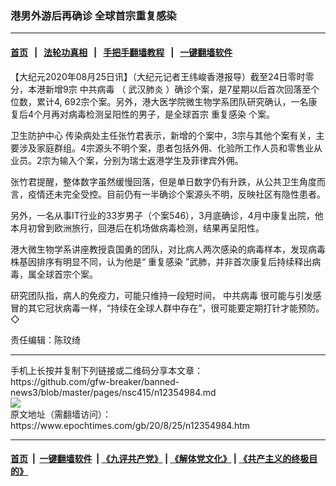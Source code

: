 ### 港男外游后再确诊 全球首宗重复感染
------------------------

#### [首页](https://github.com/gfw-breaker/banned-news3/blob/master/README.md) &nbsp;&nbsp;|&nbsp;&nbsp; [法轮功真相](https://github.com/begood0513/basic/blob/master/README.md)  &nbsp;&nbsp;|&nbsp;&nbsp; [手把手翻墙教程](https://github.com/gfw-breaker/guides/wiki)  &nbsp;&nbsp;|&nbsp;&nbsp; [一键翻墙软件](https://github.com/gfw-breaker/nogfw/blob/master/README.md)  



<div><p>
 【大纪元2020年08月25日讯】（大纪元记者王纬峻香港报导）截至24日零时零分，本港新增9宗
 <ok href="https://www.epochtimes.com/gb/tag/%E4%B8%AD%E5%85%B1%E7%97%85%E6%AF%92.html">
  中共病毒
 </ok>
 （
 <ok href="https://www.epochtimes.com/gb/tag/%E6%AD%A6%E6%B1%89%E8%82%BA%E7%82%8E.html">
  武汉肺炎
 </ok>
 ）确诊个案，是7星期以后首次回落至个位数，累计4, 692宗个案。另外，港大医学院微生物学系团队研究确认，一名康复后4个月再对病毒检测呈阳性的男子，是全球首宗
 <ok href="https://www.epochtimes.com/gb/tag/%E9%87%8D%E5%A4%8D%E6%84%9F%E6%9F%93.html">
  重复感染
 </ok>
 个案。
</p>
<p>
 <ok href="https://www.epochtimes.com/gb/tag/%E5%8D%AB%E7%94%9F%E9%98%B2%E6%8A%A4%E4%B8%AD%E5%BF%83.html">
  卫生防护中心
 </ok>
 传染病处主任张竹君表示，新增的个案中，3宗与其他个案有关，主要涉及家庭群组。4宗源头不明个案，患者包括外佣、化验所工作人员和零售业从业员。2宗为输入个案，分别为瑞士返港学生及菲律宾外佣。
</p>
<p>
 张竹君提醒，整体数字虽然缓慢回落，但是单日数字仍有升跌，从公共卫生角度而言，疫情还未完全受控。目前仍有一半确诊个案源头不明，反映社区有隐性患者。
</p>
<p>
 另外，一名从事IT行业的33岁男子（个案546），3月底确诊，4月中康复出院，他本月初曾到欧洲旅行，回港后在机场做病毒检测，结果再呈阳性。
</p>
<p>
 港大微生物学系讲座教授袁国勇的团队，对比病人两次感染的病毒样本，发现病毒株基因排序有明显不同，认为他是“
 <ok href="https://www.epochtimes.com/gb/tag/%E9%87%8D%E5%A4%8D%E6%84%9F%E6%9F%93.html">
  重复感染
 </ok>
 ”武肺，并非首次康复后持续释出病毒，属全球首宗个案。
</p>
<p>
 研究团队指，病人的免疫力，可能只维持一段短时间，
 <ok href="https://www.epochtimes.com/gb/tag/%E4%B8%AD%E5%85%B1%E7%97%85%E6%AF%92.html">
  中共病毒
 </ok>
 很可能与引发感冒的其它冠状病毒一样，“持续在全球人群中存在”，很可能要定期打针才能预防。◇
</p>
<p>
 责任编辑：陈玟绮
</p>
</div>
<hr/>
手机上长按并复制下列链接或二维码分享本文章：<br/>
https://github.com/gfw-breaker/banned-news3/blob/master/pages/nsc415/n12354984.md <br/>
<a href='https://github.com/gfw-breaker/banned-news3/blob/master/pages/nsc415/n12354984.md'><img src='https://github.com/gfw-breaker/banned-news3/blob/master/pages/nsc415/n12354984.md.png'/></a> <br/>
原文地址（需翻墙访问）：https://www.epochtimes.com/gb/20/8/25/n12354984.htm


------------------------
#### [首页](https://github.com/gfw-breaker/banned-news3/blob/master/README.md) &nbsp;|&nbsp; [一键翻墙软件](https://github.com/gfw-breaker/nogfw/blob/master/README.md) &nbsp;| [《九评共产党》](https://github.com/gfw-breaker/9ping.md/blob/master/README.md#九评之一评共产党是什么) | [《解体党文化》](https://github.com/gfw-breaker/jtdwh.md/blob/master/README.md) | [《共产主义的终极目的》](https://github.com/gfw-breaker/gczydzjmd.md/blob/master/README.md)


<img src='http://gfw-breaker.win/banned-news3/pages/nsc415/n12354984.md' width='0px' height='0px'/>